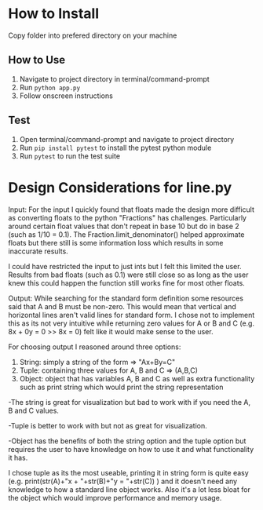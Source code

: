 # How to Install
Copy folder into prefered directory on your machine

## How to Use
1. Navigate to project directory in terminal/command-prompt
2. Run `python app.py` 
3. Follow onscreen instructions

## Test
1. Open terminal/command-prompt and navigate to project directory
2. Run `pip install pytest` to install the pytest python module
3. Run `pytest` to run the test suite

# Design Considerations for line.py
Input:
For the input I quickly found that floats made the design more difficult as converting floats to the python "Fractions" has challenges. Particularly around certain float values that don't repeat in base 10 but do in base 2 (such as 1/10 = 0.1). The Fraction.limit_denominator() helped approximate floats but there still is some information loss which results in some inaccurate results.

I could have restricted the input to just ints but I felt this limited the user. Results from bad floats (such as 0.1) were still close so as long as the user knew this could happen the function still works fine for most other floats.

Output:
While searching for the standard form definition some resources said that A and B must be non-zero. This would mean that vertical and horizontal lines aren't valid lines for standard form. I chose not to implement this as its not very intuitive while returning zero values for A or B and C (e.g. 8x + 0y = 0 >> 8x = 0) felt like it would make sense to the user. 

For choosing output I reasoned around three options:
1. String: simply a string of the form => "Ax+By=C"
2. Tuple: containing three values for A, B and C => (A,B,C)
3. Object: object that has variables A, B and C as well as extra functionality such as print string which would print the string representation

-The string is great for visualization but bad to work with if you need the A, B and C values.

-Tuple is better to work with but not as great for visualization.

-Object has the benefits of both the string option and the tuple option but requires the user to have knowledge on how to use it and what functionality it has.

I chose tuple as its the most useable, printing it in string form is quite easy (e.g. print(str(A)+"x + "+str(B)+"y = "+str(C)) ) and it doesn't need any knowledge to how a standard line object works. Also it's a lot less bloat for the object which would improve performance and memory usage. 
